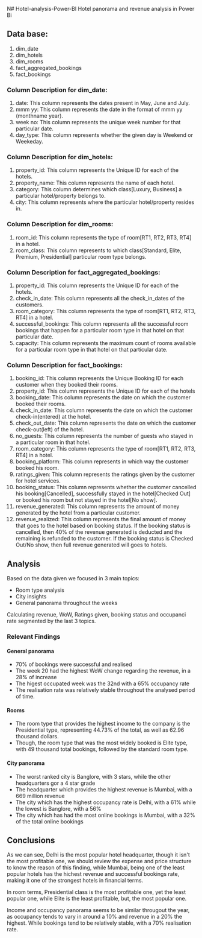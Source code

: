 N# Hotel-analysis-Power-BI
Hotel panorama and revenue analysis in Power Bi
## Data base: 

1. dim_date
2. dim_hotels
3. dim_rooms
4. fact_aggregated_bookings
5. fact_bookings


### Column Description for dim_date:
1. date: This column represents the dates present in May, June and July.
2. mmm yy: This column represents the date in the format of mmm yy (monthname year).
3. week no: This column represents the unique week number for that particular date.
4. day_type: This column represents whether the given day is Weekend or Weekeday.

### Column Description for dim_hotels:
1. property_id: This column represents the Unique ID for each of the hotels.
2. property_name: This column represents the name of each hotel.
3. category: This column determines which class[Luxury, Business] a particular hotel/property belongs to. 
4. city: This column represents where the particular hotel/property resides in.

### Column Description for dim_rooms:
1. room_id: This column represents the type of room[RT1, RT2, RT3, RT4] in a hotel.
2. room_class: This column represents to which class[Standard, Elite, Premium, Presidential] particular room type belongs.

### Column Description for fact_aggregated_bookings:
1. property_id: This column represents the Unique ID for each of the hotels.
2. check_in_date: This column represents all the check_in_dates of the customers.
3. room_category: This column represents the type of room[RT1, RT2, RT3, RT4] in a hotel.
4. successful_bookings: This column represents all the successful room bookings that happen for a particular room type in that hotel on that particular date.
5. capacity: This column represents the maximum count of rooms available for a particular room type in that hotel on that particular date.

### Column Description for fact_bookings:
1. booking_id: This column represents the Unique Booking ID for each customer when they booked their rooms.
2. property_id: This column represents the Unique ID for each of the hotels
3. booking_date: This column represents the date on which the customer booked their rooms.
4. check_in_date: This column represents the date on which the customer check-in(entered) at the hotel.
5. check_out_date: This column represents the date on which the customer check-out(left) of the hotel.
6. no_guests: This column represents the number of guests who stayed in a particular room in that hotel.
7. room_category: This column represents the type of room[RT1, RT2, RT3, RT4] in a hotel.
8. booking_platform: This column represents in which way the customer booked his room.
9. ratings_given: This column represents the ratings given by the customer for hotel services.
10. booking_status: This column represents whether the customer cancelled his booking[Cancelled], successfully stayed in the hotel[Checked Out] or booked his room but not stayed in the hotel[No show].
11. revenue_generated: This column represents the amount of money generated by the hotel from a particular customer.
12. revenue_realized: This column represents the final amount of money that goes to the hotel based on booking status. If the booking status is cancelled, then 40% of the revenue generated is deducted and the remaining is refunded to the customer. If the booking status is Checked Out/No show, then full revenue generated will goes to hotels.

## Analysis 
Based on the data given we focused in 3 main topics:
- Room type analysis 
- City insights
- General panorama throughout the weeks

Calculating revenue, WoW, Ratings given, booking status and occupanci rate segmented by the last 3 topics.

### Relevant Findings
#### General panorama
- 70% of bookings were successful and realised
- The week 20 had the highest WoW change regarding the revenue, in a 28% of increase
- The higest occupated week was the 32nd with a 65% occupancy rate
- The realisation rate was relatively stable throughout the analysed period of time.
  
#### Rooms
- The room type that provides the highest income to the company is the Presidential type, representing 44.73% of the total, as well as 62.96 thousand dollars.
- Though, the room type that was the most widely booked is Elite type, with 49 thousand total bookings, followed by the standard room type.

#### City panorama
- The worst ranked city is Banglore, with 3 stars, while the other headquarters gor a 4 star grade
- The headquarter which provides the highest revenue is Mumbai, with a 669 million revenue
- The city which has the highest occupancy rate is Delhi, with a 61% while the lowest is Banglore, with a 56%
- The city which has had the most online bookings is Mumbai, with a 32% of the total online bookings

## Conclusions 
As we can see, Delhi is the most popular hotel headquarter, though it isn't the most profitable one, we should review the expense and price structure to know the reason of this finding, while Mumbai, being one of the least popular hotels has the hichest revenue and successful bookings rate, making it one of the strongest hotels in financial terms.

In room terms, Presidential class is the most profitable one, yet the least popular one, while Elite is the least profitable, but, the most popular one.

Income and occupancy panorama seems to be similar througout the year, as occupancy tends to vary in around a 10% and revenue in a 20% the highest. While bookings tend to be relatively stable, with a 70% realisation rate.
